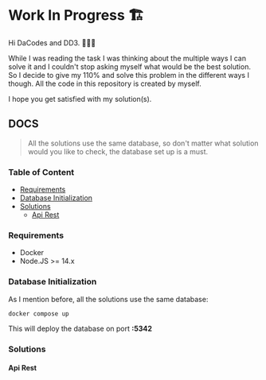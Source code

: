 # Work In Progress 🏗

Hi DaCodes and DD3. 👨🏻‍💻

While I was reading the task I was thinking about the multiple ways I can solve it and I couldn't stop asking myself what would be the best solution.
So I decide to give my 110% and solve this problem in the different ways I though. All the code in this repository is created by myself.

I hope you get satisfied with my solution(s).


## DOCS
> All the solutions use the same database, so don't matter what solution would you like to check, the database set up is a must.

### Table of Content

- [Requirements](#requirements)
- [Database Initialization](#database-initialization)
- [Solutions](#solutions)
  - [Api Rest](#api-rest)

### Requirements
- Docker
- Node.JS >= 14.x

### Database Initialization
As I mention before, all the solutions use the same database:

```
docker compose up
```

This will deploy the database on port **:5342**

### Solutions
#### Api Rest
